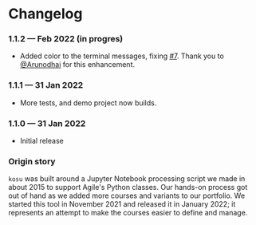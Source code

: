 # Changelog

### 1.1.2 &mdash; Feb 2022 (in progres)

- Added color to the terminal messages, fixing [#7](https://github.com/agile-geoscience/kosu/issues/7). Thank you to [@Arunodhai](https://github.com/Arunodhai) for this enhancement.

### 1.1.1 &mdash; 31 Jan 2022

- More tests, and demo project now builds.

### 1.1.0 &mdash; 31 Jan 2022

- Initial release

### Origin story

`kosu` was built around a Jupyter Notebook processing script we made in about 2015 to support Agile's Python classes. Our hands-on process got out of hand as we added more courses and variants to our portfolio. We started this tool in November 2021 and released it in January 2022; it represents an attempt to make the courses easier to define and manage.
